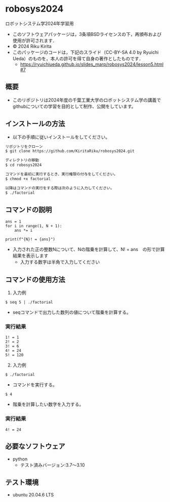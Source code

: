 # robosys2024
ロボットシステム学2024年学習用


- このソフトウェアパッケージは，3条項BSDライセンスの下，再頒布および使用が許可されます．
- © 2024 Riku Kirita
- このパッケージのコードは，下記のスライド（CC-BY-SA 4.0 by Ryuichi Ueda）のものを，本人の許可を得て自身の著作としたものです．
	- https://ryuichiueda.github.io/slides_marp/robosys2024/lesson5.html#7

## 概要

- このリポジトリは2024年度の千葉工業大学のロボットシステム学の講義で
githubについての学習を目的として制作、公開をしています。

## インストールの方法

- 以下の手順に従いインストールをしてください。

```bash
リポジトリをクローン
$ git clone https://github.com/KiritaRiku/robosys2024.git

ディレクトリの移動
$ cd robosys2024

コマンドを最初に実行するとき、実行権限の付与をしてください。
$ chmod +x factorial

以降はコマンドの実行をする際は次のように入力してください。
$ ./factorial
```

## コマンドの説明 

```
ans = 1
for i in range(1, N + 1):
    ans *= i

print(f"{N}! = {ans}")
```
- 入力された正の整数Nについて、Nの階乗を計算して、N! = ans　の形で計算結果を表示します
	- 入力する数字は半角で入力してください

## コマンドの使用方法

1. 入力例
```
$ seq 5 | ./factorial
```
- seqコマンドで出力した数列の値について階乗を計算する。

### 実行結果
```
1! = 1
2! = 2
3! = 6
4! = 24
5! = 120
```

2. 入力例

```
$ ./factorial
```
- コマンドを実行する。

```
$ 4
```
- 階乗を計算したい数字を入力する。

### 実行結果

```
4! = 24
```

## 必要なソフトウェア
- python
	- テスト済みバージョン:3.7～3.10

## テスト環境
- ubuntu 20.04.6 LTS
